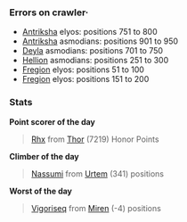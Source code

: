 ### Errors on crawler·
- [Antriksha](/#/ranking/Antriksha) elyos: positions 751 to 800
- [Antriksha](/#/ranking/Antriksha) asmodians: positions 901 to 950
- [Deyla](/#/ranking/Deyla) asmodians: positions 701 to 750
- [Hellion](/#/ranking/Hellion) asmodians: positions 251 to 300
- [Fregion](/#/ranking/Fregion) elyos: positions 51 to 100
- [Fregion](/#/ranking/Fregion) elyos: positions 151 to 200


### Stats

**Point scorer of the day**
>[Rhx](/#/character/Thor/644588) from [Thor](/#/ranking/Thor)  (7219) Honor Points


**Climber of the day**
>[Nassumi](/#/character/Urtem/2020433) from [Urtem](/#/ranking/Urtem)  (341) positions


**Worst of the day**
>[Vigoriseq](/#/character/Miren/31688) from [Miren](/#/ranking/Miren)  (-4) positions


